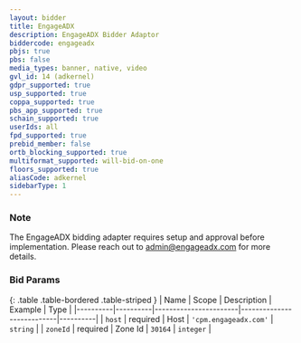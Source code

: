 ```yaml
---
layout: bidder
title: EngageADX
description: EngageADX Bidder Adaptor
biddercode: engageadx
pbjs: true
pbs: false
media_types: banner, native, video
gvl_id: 14 (adkernel)
gdpr_supported: true
usp_supported: true
coppa_supported: true
pbs_app_supported: true
schain_supported: true
userIds: all
fpd_supported: true
prebid_member: false
ortb_blocking_supported: true
multiformat_supported: will-bid-on-one
floors_supported: true
aliasCode: adkernel
sidebarType: 1
---
```


### Note

The EngageADX bidding adapter requires setup and approval before implementation. Please reach out to <admin@engageadx.com> for more details.

### Bid Params

{: .table .table-bordered .table-striped }
| Name     | Scope    | Description           | Example                   | Type     |
|----------|----------|-----------------------|---------------------------|----------|
| `host`   | required | Host | `'cpm.engageadx.com'` | `string` |
| `zoneId` | required | Zone Id           | `30164`                 | `integer` |
